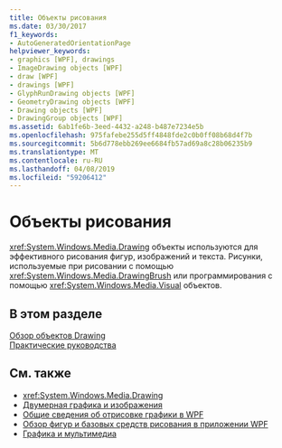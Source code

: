 ```yaml
---
title: Объекты рисования
ms.date: 03/30/2017
f1_keywords:
- AutoGeneratedOrientationPage
helpviewer_keywords:
- graphics [WPF], drawings
- ImageDrawing objects [WPF]
- draw [WPF]
- drawings [WPF]
- GlyphRunDrawing objects [WPF]
- GeometryDrawing objects [WPF]
- Drawing objects [WPF]
- DrawingGroup objects [WPF]
ms.assetid: 6ab1fe6b-3eed-4432-a248-b487e7234e5b
ms.openlocfilehash: 975fafebe255d5ff4848fde2c0b0ff08b68d4f7b
ms.sourcegitcommit: 5b6d778ebb269ee6684fb57ad69a8c28b06235b9
ms.translationtype: MT
ms.contentlocale: ru-RU
ms.lasthandoff: 04/08/2019
ms.locfileid: "59206412"
---
```

# <a name="drawings"></a>Объекты рисования
<xref:System.Windows.Media.Drawing> объекты используются для эффективного рисования фигур, изображений и текста. Рисунки, используемые при рисовании с помощью <xref:System.Windows.Media.DrawingBrush> или программирования с помощью <xref:System.Windows.Media.Visual> объектов.  
  
## <a name="in-this-section"></a>В этом разделе  
 [Обзор объектов Drawing](drawing-objects-overview.md)  
  [Практические руководства](drawings-how-to-topics.md)  
  
## <a name="see-also"></a>См. также

- <xref:System.Windows.Media.Drawing>
- [Двумерная графика и изображения](../advanced/optimizing-performance-2d-graphics-and-imaging.md)
- [Общие сведения об отрисовке графики в WPF](wpf-graphics-rendering-overview.md)
- [Обзор фигур и базовых средств рисования в приложении WPF](shapes-and-basic-drawing-in-wpf-overview.md)
- [Графика и мультимедиа](index.md)
